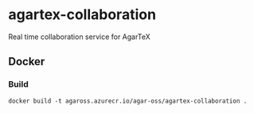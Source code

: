 # agartex-collaboration

Real time collaboration service for AgarTeX

## Docker

### Build
```
docker build -t agaross.azurecr.io/agar-oss/agartex-collaboration .
```
